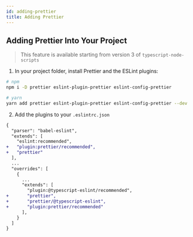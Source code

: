 ```yaml
---
id: adding-prettier
title: Adding Prettier
---
```


## Adding Prettier Into Your Project

> This feature is available starting from version 3 of `typescript-node-scripts`

1. In your project folder, install Prettier and the ESLint plugins:

```sh
# npm
npm i -D prettier eslint-plugin-prettier eslint-config-prettier

# yarn
yarn add prettier eslint-plugin-prettier eslint-config-prettier --dev
```

2. Add the plugins to your `.eslintrc.json`

```diff
{
  "parser": "babel-eslint",
  "extends": [
    "eslint:recommended",
+   "plugin:prettier/recommended",
+   "prettier"
  ],
  ...
  "overrides": [
    {
      ...
      "extends": [
        "plugin:@typescript-eslint/recommended",
+       "prettier",
+       "prettier/@typescript-eslint",
+       "plugin:prettier/recommended"
      ],
    }
  ]
}
```
